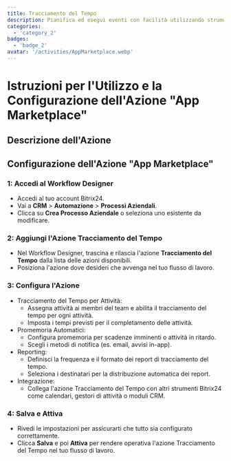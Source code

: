 ```yaml
---
title: Tracciamento del Tempo
description: Pianifica ed esegui eventi con facilità utilizzando strumenti dedicati.
categories: 
  - 'category_2'
badges: 
  - 'badge_2'
avatar: '/activities/AppMarketplace.webp'
---
```

# Istruzioni per l'Utilizzo e la Configurazione dell'Azione "App Marketplace"

## Descrizione dell'Azione

## **Configurazione dell'Azione "App Marketplace"**

### 1: Accedi al Workflow Designer
- Accedi al tuo account Bitrix24.
- Vai a **CRM** > **Automazione** > **Processi Aziendali**.
- Clicca su **Crea Processo Aziendale** o seleziona uno esistente da modificare.

### 2: Aggiungi l'Azione Tracciamento del Tempo
- Nel Workflow Designer, trascina e rilascia l'azione **Tracciamento del Tempo** dalla lista delle azioni disponibili.
- Posiziona l'azione dove desideri che avvenga nel tuo flusso di lavoro.

### 3: Configura l'Azione
- Tracciamento del Tempo per Attività:
  - Assegna attività ai membri del team e abilita il tracciamento del tempo per ogni attività.
  - Imposta i tempi previsti per il completamento delle attività.
- Promemoria Automatici:
  - Configura promemoria per scadenze imminenti o attività in ritardo.
  - Scegli i metodi di notifica (es. email, avvisi in-app).
- Reporting:
  - Definisci la frequenza e il formato dei report di tracciamento del tempo.
  - Seleziona i destinatari per la distribuzione automatica dei report.
- Integrazione:
  - Collega l'azione Tracciamento del Tempo con altri strumenti Bitrix24 come calendari, gestori di attività o moduli CRM.

### 4: Salva e Attiva
- Rivedi le impostazioni per assicurarti che tutto sia configurato correttamente.
- Clicca **Salva** e poi **Attiva** per rendere operativa l'azione Tracciamento del Tempo nel tuo flusso di lavoro.